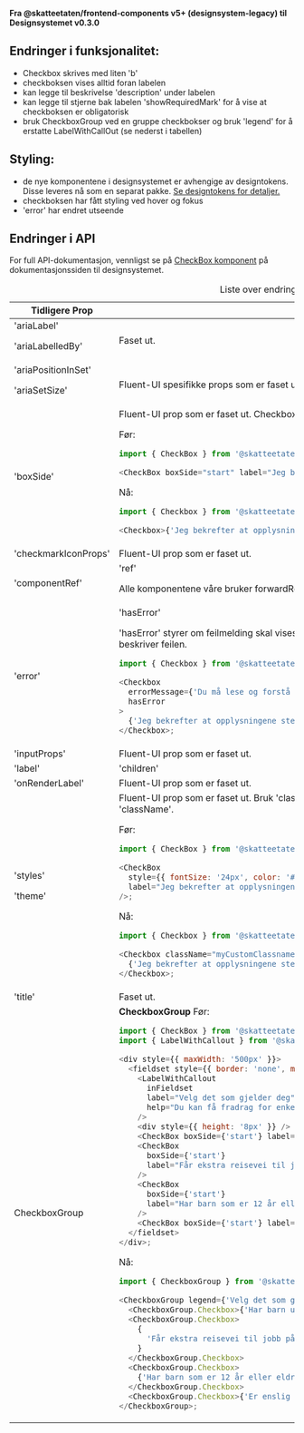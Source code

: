 **Fra @skatteetaten/frontend-components v5+ (designsystem-legacy) til Designsystemet v0.3.0**

## Endringer i funksjonalitet:

- Checkbox skrives med liten 'b'
- checkboksen vises alltid foran labelen
- kan legge til beskrivelse 'description' under labelen
- kan legge til stjerne bak labelen 'showRequiredMark' for å vise at checkboksen er obligatorisk
- bruk CheckboxGroup ved en gruppe checkbokser og bruk 'legend' for å erstatte LabelWithCallOut (se nederst i tabellen)

## Styling:

- de nye komponentene i designsystemet er avhengige av designtokens. Disse leveres nå som en separat pakke. <a class="brodtekst-link" href="#section-designtokens-deprecated">Se designtokens for detaljer.</a>
- checkboksen har fått styling ved hover og fokus
- 'error' har endret utseende

## Endringer i API

For full API-dokumentasjon, vennligst se på <a class="brodtekst-link" href="https://www.skatteetaten.no/stilogtone/designsystemet/komponenter/checkbox/">CheckBox komponent</a> på dokumentasjonssiden til designsystemet.

<div class="migration-tabell">
<table>
<caption>Liste over endringer i komponent-api'et</caption>
<thead><tr><th>Tidligere Prop</th><th>Alternativ</th></tr></thead>
<tbody>
<tr>
<td>
'ariaLabel'

'ariaLabelledBy'

</td>
<td>
Faset ut.
</td>
</tr>
<tr>
<td>
'ariaPositionInSet'

'ariaSetSize'

</td>
<td>
Fluent-UI spesifikke props som er faset ut.
</td>
</tr>
<tr>
<td>'boxSide'</td>
<td>
Fluent-UI prop som er faset ut. Checkbox vises kun foran labelen.

Før:

```javascript static
import { CheckBox } from '@skatteetaten/frontend-components/CheckBox';

<CheckBox boxSide="start" label="Jeg bekrefter at opplysningene stemmer" />;
```

Nå:

```js static
import { Checkbox } from '@skatteetaten/ds-forms';

<Checkbox>{'Jeg bekrefter at opplysningene stemmer'}</Checkbox>;
```

</td>
</tr>
<tr>
<td>'checkmarkIconProps'</td>
<td>
Fluent-UI prop som er faset ut.
</td>
</tr>
<tr>
<td>'componentRef'</td>
<td>
'ref'

Alle komponentene våre bruker forwardRef. For komponent sendes 'ref' til &lt;input&gt;-elementet.

</td>
</tr>
<tr>
<td>'error'</td>
<td>
'hasError'

'hasError' styrer om feilmelding skal vises eller ikke og må brukes sammen med ny prop 'errorMessage' som beskriver feilen.

```js static
import { Checkbox } from '@skatteetaten/ds-forms';

<Checkbox
  errorMessage={'Du må lese og forstå innholdet for å gå videre'}
  hasError
>
  {'Jeg bekrefter at opplysningene stemmer'}
</Checkbox>;
```

</td>
</tr>
<tr>
<td>'inputProps'</td>
<td>
Fluent-UI prop som er faset ut.
</td>
</tr>
<tr>
<td>'label'</td>
<td>
'children'
</td>
</tr>
<tr>
<td>'onRenderLabel'
</td>
<td>
Fluent-UI prop som er faset ut.
</td>
</tr>
<tr>
<td>
'styles'

'theme'

</td>
<td>
Fluent-UI prop som er faset ut. Bruk 'className' for å style komponenten. All definisjon av stil skal settes via 'className'.

Før:

```javascript static
import { CheckBox } from '@skatteetaten/frontend-components/CheckBox';

<CheckBox
  style={{ fontSize: '24px', color: '#1362ae' }}
  label="Jeg bekrefter at opplysningene stemmer"
/>;
```

Nå:

```js static
import { Checkbox } from '@skatteetaten/ds-forms';

<Checkbox className="myCustomClassname">
  {'Jeg bekrefter at opplysningene stemmer'}
</Checkbox>;
```

</td>
</tr>
<tr>
<td>'title'</td>
<td>
Faset ut.
</td>
</tr>
<tr>
<td>CheckboxGroup</td>
<td>
<strong>CheckboxGroup</strong>
Før:

```javascript static
import { CheckBox } from '@skatteetaten/frontend-components/CheckBox';
import { LabelWithCallout } from '@skatteetaten/frontend-components/LabelWithCallout';

<div style={{ maxWidth: '500px' }}>
  <fieldset style={{ border: 'none', margin: '0', padding: '0' }}>
    <LabelWithCallout
      inFieldset
      label="Velg det som gjelder deg"
      help="Du kan få fradrag for enkelte ting om helse og familie. Velg deg som gjelder for deg."
    />
    <div style={{ height: '8px' }} />
    <CheckBox boxSide={'start'} label="Har barn under 12 år" />
    <CheckBox
      boxSide={'start'}
      label="Får ekstra reisevei til jobb på grunn av levering til barnehage eller skolefritidsordning"
    />
    <CheckBox
      boxSide={'start'}
      label="Har barn som er 12 år eller eldre og som har særskilt omsorgsbehov"
    />
    <CheckBox boxSide={'start'} label="Er enslig forsørger" />
  </fieldset>
</div>;
```

Nå:

```js static
import { CheckboxGroup } from '@skatteetaten/ds-forms';

<CheckboxGroup legend={'Velg det som gjelder deg'}>
  <CheckboxGroup.Checkbox>{'Har barn under 12 år'}</CheckboxGroup.Checkbox>
  <CheckboxGroup.Checkbox>
    {
      'Får ekstra reisevei til jobb på grunn av levering til barnehage eller skolefritidsordning'
    }
  </CheckboxGroup.Checkbox>
  <CheckboxGroup.Checkbox>
    {'Har barn som er 12 år eller eldre og som har særskilt omsorgsbehov'}
  </CheckboxGroup.Checkbox>
  <CheckboxGroup.Checkbox>{'Er enslig forsørger'}</CheckboxGroup.Checkbox>
</CheckboxGroup>;
```

</td>
</tr>
</tbody>
</table>
</div>
